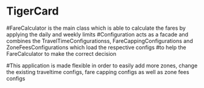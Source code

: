 # TigerCard

#FareCalculator is the main class which is able to calculate the fares by applying the daily and weekly limits
#Configuration acts as a facade and combines the TravelTimeConfigurationss, FareCappingConfigurations and ZoneFeesConfigurations which load the respective configs
#to help the FareCalculator to make the correct decision

#This application is made flexible in order to easily add more zones, change the existing traveltime configs, fare capping configs as well as zone fees configs 
